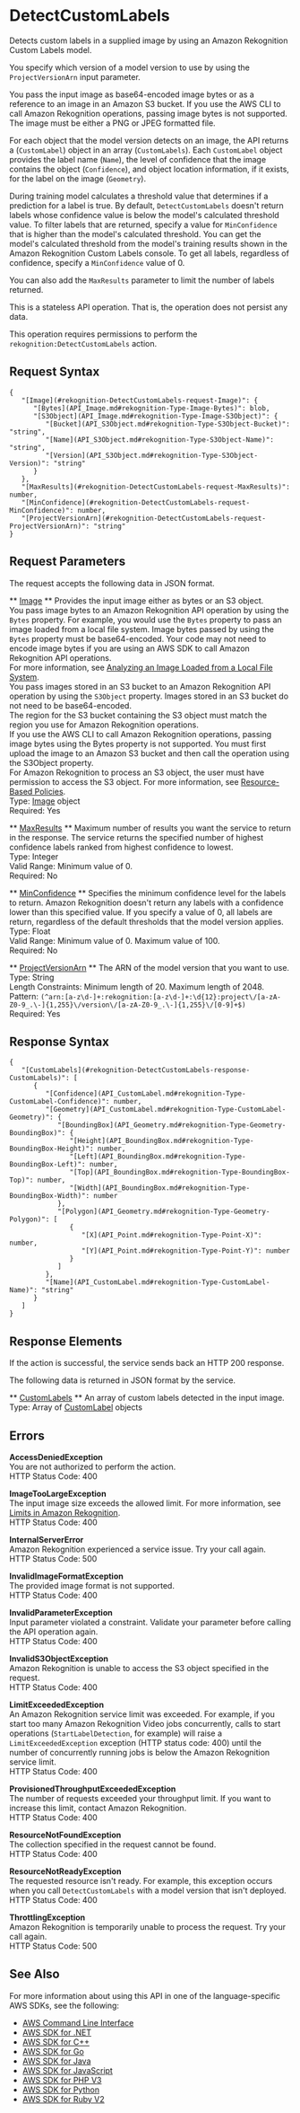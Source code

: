 # DetectCustomLabels<a name="API_DetectCustomLabels"></a>

Detects custom labels in a supplied image by using an Amazon Rekognition Custom Labels model\. 

You specify which version of a model version to use by using the `ProjectVersionArn` input parameter\. 

You pass the input image as base64\-encoded image bytes or as a reference to an image in an Amazon S3 bucket\. If you use the AWS CLI to call Amazon Rekognition operations, passing image bytes is not supported\. The image must be either a PNG or JPEG formatted file\. 

 For each object that the model version detects on an image, the API returns a \(`CustomLabel`\) object in an array \(`CustomLabels`\)\. Each `CustomLabel` object provides the label name \(`Name`\), the level of confidence that the image contains the object \(`Confidence`\), and object location information, if it exists, for the label on the image \(`Geometry`\)\. 

During training model calculates a threshold value that determines if a prediction for a label is true\. By default, `DetectCustomLabels` doesn't return labels whose confidence value is below the model's calculated threshold value\. To filter labels that are returned, specify a value for `MinConfidence` that is higher than the model's calculated threshold\. You can get the model's calculated threshold from the model's training results shown in the Amazon Rekognition Custom Labels console\. To get all labels, regardless of confidence, specify a `MinConfidence` value of 0\. 

You can also add the `MaxResults` parameter to limit the number of labels returned\. 

This is a stateless API operation\. That is, the operation does not persist any data\.

This operation requires permissions to perform the `rekognition:DetectCustomLabels` action\. 

## Request Syntax<a name="API_DetectCustomLabels_RequestSyntax"></a>

```
{
   "[Image](#rekognition-DetectCustomLabels-request-Image)": { 
      "[Bytes](API_Image.md#rekognition-Type-Image-Bytes)": blob,
      "[S3Object](API_Image.md#rekognition-Type-Image-S3Object)": { 
         "[Bucket](API_S3Object.md#rekognition-Type-S3Object-Bucket)": "string",
         "[Name](API_S3Object.md#rekognition-Type-S3Object-Name)": "string",
         "[Version](API_S3Object.md#rekognition-Type-S3Object-Version)": "string"
      }
   },
   "[MaxResults](#rekognition-DetectCustomLabels-request-MaxResults)": number,
   "[MinConfidence](#rekognition-DetectCustomLabels-request-MinConfidence)": number,
   "[ProjectVersionArn](#rekognition-DetectCustomLabels-request-ProjectVersionArn)": "string"
}
```

## Request Parameters<a name="API_DetectCustomLabels_RequestParameters"></a>

The request accepts the following data in JSON format\.

 ** [Image](#API_DetectCustomLabels_RequestSyntax) **   <a name="rekognition-DetectCustomLabels-request-Image"></a>
Provides the input image either as bytes or an S3 object\.  
You pass image bytes to an Amazon Rekognition API operation by using the `Bytes` property\. For example, you would use the `Bytes` property to pass an image loaded from a local file system\. Image bytes passed by using the `Bytes` property must be base64\-encoded\. Your code may not need to encode image bytes if you are using an AWS SDK to call Amazon Rekognition API operations\.   
For more information, see [Analyzing an Image Loaded from a Local File System](images-bytes.md)\.  
 You pass images stored in an S3 bucket to an Amazon Rekognition API operation by using the `S3Object` property\. Images stored in an S3 bucket do not need to be base64\-encoded\.  
The region for the S3 bucket containing the S3 object must match the region you use for Amazon Rekognition operations\.  
If you use the AWS CLI to call Amazon Rekognition operations, passing image bytes using the Bytes property is not supported\. You must first upload the image to an Amazon S3 bucket and then call the operation using the S3Object property\.  
For Amazon Rekognition to process an S3 object, the user must have permission to access the S3 object\. For more information, see [Resource\-Based Policies](access-control-overview.md#manage-access-resource-policies)\.   
Type: [Image](API_Image.md) object  
Required: Yes

 ** [MaxResults](#API_DetectCustomLabels_RequestSyntax) **   <a name="rekognition-DetectCustomLabels-request-MaxResults"></a>
Maximum number of results you want the service to return in the response\. The service returns the specified number of highest confidence labels ranked from highest confidence to lowest\.  
Type: Integer  
Valid Range: Minimum value of 0\.  
Required: No

 ** [MinConfidence](#API_DetectCustomLabels_RequestSyntax) **   <a name="rekognition-DetectCustomLabels-request-MinConfidence"></a>
Specifies the minimum confidence level for the labels to return\. Amazon Rekognition doesn't return any labels with a confidence lower than this specified value\. If you specify a value of 0, all labels are return, regardless of the default thresholds that the model version applies\.  
Type: Float  
Valid Range: Minimum value of 0\. Maximum value of 100\.  
Required: No

 ** [ProjectVersionArn](#API_DetectCustomLabels_RequestSyntax) **   <a name="rekognition-DetectCustomLabels-request-ProjectVersionArn"></a>
The ARN of the model version that you want to use\.  
Type: String  
Length Constraints: Minimum length of 20\. Maximum length of 2048\.  
Pattern: `(^arn:[a-z\d-]+:rekognition:[a-z\d-]+:\d{12}:project\/[a-zA-Z0-9_.\-]{1,255}\/version\/[a-zA-Z0-9_.\-]{1,255}\/[0-9]+$)`   
Required: Yes

## Response Syntax<a name="API_DetectCustomLabels_ResponseSyntax"></a>

```
{
   "[CustomLabels](#rekognition-DetectCustomLabels-response-CustomLabels)": [ 
      { 
         "[Confidence](API_CustomLabel.md#rekognition-Type-CustomLabel-Confidence)": number,
         "[Geometry](API_CustomLabel.md#rekognition-Type-CustomLabel-Geometry)": { 
            "[BoundingBox](API_Geometry.md#rekognition-Type-Geometry-BoundingBox)": { 
               "[Height](API_BoundingBox.md#rekognition-Type-BoundingBox-Height)": number,
               "[Left](API_BoundingBox.md#rekognition-Type-BoundingBox-Left)": number,
               "[Top](API_BoundingBox.md#rekognition-Type-BoundingBox-Top)": number,
               "[Width](API_BoundingBox.md#rekognition-Type-BoundingBox-Width)": number
            },
            "[Polygon](API_Geometry.md#rekognition-Type-Geometry-Polygon)": [ 
               { 
                  "[X](API_Point.md#rekognition-Type-Point-X)": number,
                  "[Y](API_Point.md#rekognition-Type-Point-Y)": number
               }
            ]
         },
         "[Name](API_CustomLabel.md#rekognition-Type-CustomLabel-Name)": "string"
      }
   ]
}
```

## Response Elements<a name="API_DetectCustomLabels_ResponseElements"></a>

If the action is successful, the service sends back an HTTP 200 response\.

The following data is returned in JSON format by the service\.

 ** [CustomLabels](#API_DetectCustomLabels_ResponseSyntax) **   <a name="rekognition-DetectCustomLabels-response-CustomLabels"></a>
An array of custom labels detected in the input image\.  
Type: Array of [CustomLabel](API_CustomLabel.md) objects

## Errors<a name="API_DetectCustomLabels_Errors"></a>

 **AccessDeniedException**   
You are not authorized to perform the action\.  
HTTP Status Code: 400

 **ImageTooLargeException**   
The input image size exceeds the allowed limit\. For more information, see [Limits in Amazon Rekognition](limits.md)\.   
HTTP Status Code: 400

 **InternalServerError**   
Amazon Rekognition experienced a service issue\. Try your call again\.  
HTTP Status Code: 500

 **InvalidImageFormatException**   
The provided image format is not supported\.   
HTTP Status Code: 400

 **InvalidParameterException**   
Input parameter violated a constraint\. Validate your parameter before calling the API operation again\.  
HTTP Status Code: 400

 **InvalidS3ObjectException**   
Amazon Rekognition is unable to access the S3 object specified in the request\.  
HTTP Status Code: 400

 **LimitExceededException**   
An Amazon Rekognition service limit was exceeded\. For example, if you start too many Amazon Rekognition Video jobs concurrently, calls to start operations \(`StartLabelDetection`, for example\) will raise a `LimitExceededException` exception \(HTTP status code: 400\) until the number of concurrently running jobs is below the Amazon Rekognition service limit\.   
HTTP Status Code: 400

 **ProvisionedThroughputExceededException**   
The number of requests exceeded your throughput limit\. If you want to increase this limit, contact Amazon Rekognition\.  
HTTP Status Code: 400

 **ResourceNotFoundException**   
The collection specified in the request cannot be found\.  
HTTP Status Code: 400

 **ResourceNotReadyException**   
The requested resource isn't ready\. For example, this exception occurs when you call `DetectCustomLabels` with a model version that isn't deployed\.   
HTTP Status Code: 400

 **ThrottlingException**   
Amazon Rekognition is temporarily unable to process the request\. Try your call again\.  
HTTP Status Code: 500

## See Also<a name="API_DetectCustomLabels_SeeAlso"></a>

For more information about using this API in one of the language\-specific AWS SDKs, see the following:
+  [AWS Command Line Interface](https://docs.aws.amazon.com/goto/aws-cli/rekognition-2016-06-27/DetectCustomLabels) 
+  [AWS SDK for \.NET](https://docs.aws.amazon.com/goto/DotNetSDKV3/rekognition-2016-06-27/DetectCustomLabels) 
+  [AWS SDK for C\+\+](https://docs.aws.amazon.com/goto/SdkForCpp/rekognition-2016-06-27/DetectCustomLabels) 
+  [AWS SDK for Go](https://docs.aws.amazon.com/goto/SdkForGoV1/rekognition-2016-06-27/DetectCustomLabels) 
+  [AWS SDK for Java](https://docs.aws.amazon.com/goto/SdkForJava/rekognition-2016-06-27/DetectCustomLabels) 
+  [AWS SDK for JavaScript](https://docs.aws.amazon.com/goto/AWSJavaScriptSDK/rekognition-2016-06-27/DetectCustomLabels) 
+  [AWS SDK for PHP V3](https://docs.aws.amazon.com/goto/SdkForPHPV3/rekognition-2016-06-27/DetectCustomLabels) 
+  [AWS SDK for Python](https://docs.aws.amazon.com/goto/boto3/rekognition-2016-06-27/DetectCustomLabels) 
+  [AWS SDK for Ruby V2](https://docs.aws.amazon.com/goto/SdkForRubyV2/rekognition-2016-06-27/DetectCustomLabels) 